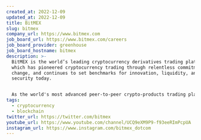 ```yaml
---
created_at: 2022-12-09
updated_at: 2022-12-09
title: BitMEX
slug: bitmex
company_url: https://www.bitmex.com
job_board_url: https://www.bitmex.com/careers
job_board_provider: greenhouse
job_board_hostname: bitmex
description: >-
  BitMEX is the world’s leading cryptocurrency derivatives trading platform,
  which has pioneered cryptocurrency trading through relentless commitment to
  change, and continues to set benchmarks for innovation, liquidity, and
  security today.


  As the world's most advanced peer-to-peer crypto-products trading platform and API, BitMEX gives knowledge, confidence, and precision to hundreds of thousands of traders, transacting billions of USD a day.
tags:
  - cryptocurrency
  - blockchain
twitter_url: https://twitter.com/bitmex
youtube_url: https://www.youtube.com/channel/UCQ9eXM9P9-f93eeRImPcpUA
instagram_url: https://www.instagram.com/bitmex_dotcom
---
```

